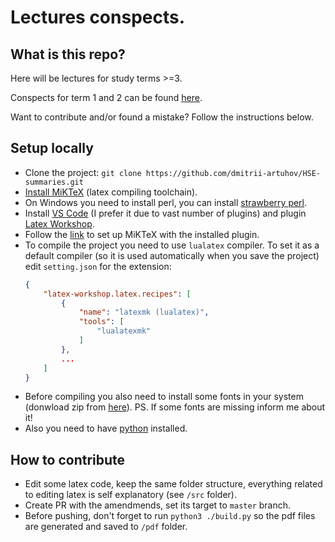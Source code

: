 # Lectures conspects.


## What is this repo?
Here will be lectures for study terms >=3.

Conspects for term 1 and 2 can be found [here](https://github.com/khbminus/HSE-summaries).

Want to contribute and/or found a mistake? Follow the instructions below.

## Setup locally
- Clone the project: `git clone https://github.com/dmitrii-artuhov/HSE-summaries.git`
- [Install MiKTeX](https://miktex.org/download) (latex compiling toolchain).
- On Windows you need to install perl, you can install [strawberry perl](https://strawberryperl.com/).
- Install [VS Code](https://code.visualstudio.com/download) (I prefer it due to vast number of plugins) and plugin [Latex Workshop](https://marketplace.visualstudio.com/items?itemName=James-Yu.latex-workshop).
- Follow the [link](https://youtu.be/4lyHIQl4VM8) to set up MiKTeX with the installed plugin.
- To compile the project you need to use `lualatex` compiler. To set it as a default compiler (so it is used automatically when you save the project) edit `setting.json` for the extension:
    ```json
    {
        "latex-workshop.latex.recipes": [
            {
                "name": "latexmk (lualatex)",
                "tools": [
                    "lualatexmk"
                ]
            },
            ...
        ]
    }
    ```
- Before compiling you also need to install some fonts in your system (donwload zip from [here](/fonts/Fonts.zip)). PS. If some fonts are missing inform me about it!
- Also you need to have [python](https://www.python.org/downloads/) installed.

## How to contribute
- Edit some latex code, keep the same folder structure, everything related to editing latex is self explanatory (see `/src` folder).
- Create PR with the amendmends, set its target to `master` branch.
- Before pushing, don't forget to run `python3 ./build.py` so the pdf files are generated and saved to `/pdf` folder.
